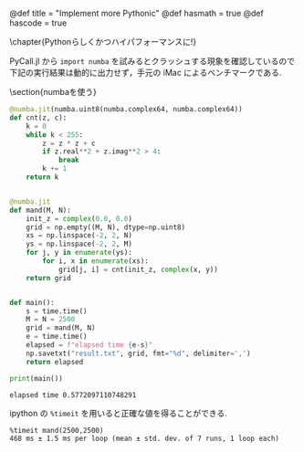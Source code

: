 @def title = "Implement more Pythonic"
@def hasmath = true
@def hascode = true

\chapter{Pythonらしくかつハイパフォーマンスに!}

PyCall.jl から `import numba` を試みるとクラッシュする現象を確認しているので下記の実行結果は動的に出力せず，手元の iMac によるベンチマークである.

\section{numbaを使う}

```python
@numba.jit(numba.uint8(numba.complex64, numba.complex64))
def cnt(z, c):
    k = 0
    while k < 255:
        z = z * z + c
        if z.real**2 + z.imag**2 > 4:
            break
        k += 1
    return k


@numba.jit
def mand(M, N):
    init_z = complex(0.0, 0.0)
    grid = np.empty((M, N), dtype=np.uint8)
    xs = np.linspace(-2, 2, N)
    ys = np.linspace(-2, 2, M)
    for j, y in enumerate(ys):
        for i, x in enumerate(xs):
            grid[j, i] = cnt(init_z, complex(x, y))
    return grid


def main():
    s = time.time()
    M = N = 2500
    grid = mand(M, N)
    e = time.time()
    elapsed = f"elapsed time {e-s}"
    np.savetxt("result.txt", grid, fmt="%d", delimiter=',')
    return elapsed

print(main())
```

```plaintext
elapsed time 0.5772097110748291
```

ipython の `%timeit` を用いると正確な値を得ることができる.

```plaintext
%timeit mand(2500,2500)
468 ms ± 1.5 ms per loop (mean ± std. dev. of 7 runs, 1 loop each)
```
